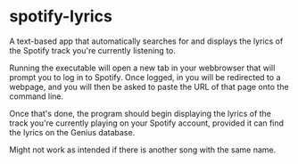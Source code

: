 # spotify-lyrics
A text-based app that automatically searches for and displays the lyrics of the Spotify track you're currently listening to.

Running the executable will open a new tab in your webbrowser that will prompt you to log in to Spotify. Once logged, in you
will be redirected to a webpage, and you will then be asked to paste the URL of that page onto the command line.

Once that's done, the program should begin displaying the lyrics of the track you're currently playing on your Spotify account,
provided it can find the lyrics on the Genius database.

Might not work as intended if there is another song with the same name.

